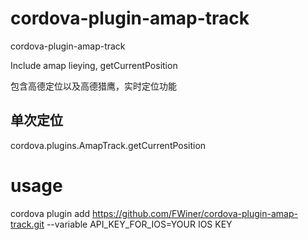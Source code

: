 # cordova-plugin-amap-track

cordova-plugin-amap-track

Include amap lieying, getCurrentPosition

包含高德定位以及高德猎鹰，实时定位功能

## 单次定位

cordova.plugins.AmapTrack.getCurrentPosition


# usage

cordova plugin add https://github.com/FWiner/cordova-plugin-amap-track.git  --variable API_KEY_FOR_IOS=YOUR IOS KEY

